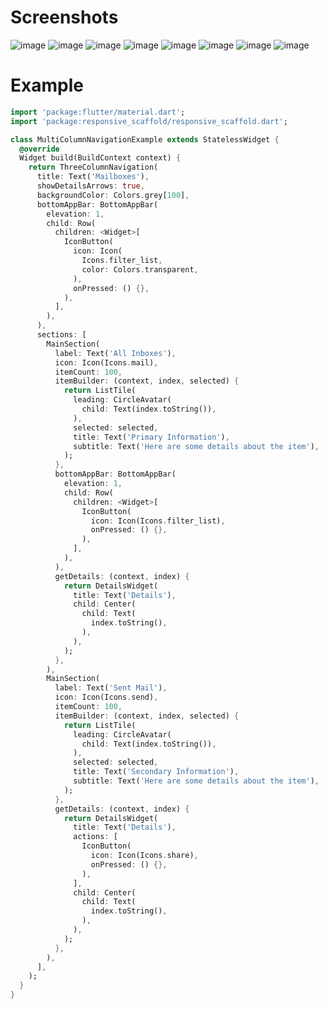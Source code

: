 # Screenshots

![image](https://github.com/fluttercommunity/responsive_scaffold/blob/master/screenshots/multi-column/1.png)
![image](https://github.com/fluttercommunity/responsive_scaffold/blob/master/screenshots/multi-column/2.png)
![image](https://github.com/fluttercommunity/responsive_scaffold/blob/master/screenshots/multi-column/3.png)
![image](https://github.com/fluttercommunity/responsive_scaffold/blob/master/screenshots/multi-column/3.png)
![image](https://github.com/fluttercommunity/responsive_scaffold/blob/master/screenshots/multi-column/4.png)
![image](https://github.com/fluttercommunity/plugins/blob/master/packages/responsive_scaffold/screenshots/multi-column/5.png)
![image](https://github.com/fluttercommunity/responsive_scaffold/blob/master/screenshots/multi-column/6.png)
![image](https://github.com/fluttercommunity/responsive_scaffold/blob/master/screenshots/multi-column/7.png)

# Example

``` dart
import 'package:flutter/material.dart';
import 'package:responsive_scaffold/responsive_scaffold.dart';

class MultiColumnNavigationExample extends StatelessWidget {
  @override
  Widget build(BuildContext context) {
    return ThreeColumnNavigation(
      title: Text('Mailboxes'),
      showDetailsArrows: true,
      backgroundColor: Colors.grey[100],
      bottomAppBar: BottomAppBar(
        elevation: 1,
        child: Row(
          children: <Widget>[
            IconButton(
              icon: Icon(
                Icons.filter_list,
                color: Colors.transparent,
              ),
              onPressed: () {},
            ),
          ],
        ),
      ),
      sections: [
        MainSection(
          label: Text('All Inboxes'),
          icon: Icon(Icons.mail),
          itemCount: 100,
          itemBuilder: (context, index, selected) {
            return ListTile(
              leading: CircleAvatar(
                child: Text(index.toString()),
              ),
              selected: selected,
              title: Text('Primary Information'),
              subtitle: Text('Here are some details about the item'),
            );
          },
          bottomAppBar: BottomAppBar(
            elevation: 1,
            child: Row(
              children: <Widget>[
                IconButton(
                  icon: Icon(Icons.filter_list),
                  onPressed: () {},
                ),
              ],
            ),
          ),
          getDetails: (context, index) {
            return DetailsWidget(
              title: Text('Details'),
              child: Center(
                child: Text(
                  index.toString(),
                ),
              ),
            );
          },
        ),
        MainSection(
          label: Text('Sent Mail'),
          icon: Icon(Icons.send),
          itemCount: 100,
          itemBuilder: (context, index, selected) {
            return ListTile(
              leading: CircleAvatar(
                child: Text(index.toString()),
              ),
              selected: selected,
              title: Text('Secondary Information'),
              subtitle: Text('Here are some details about the item'),
            );
          },
          getDetails: (context, index) {
            return DetailsWidget(
              title: Text('Details'),
              actions: [
                IconButton(
                  icon: Icon(Icons.share),
                  onPressed: () {},
                ),
              ],
              child: Center(
                child: Text(
                  index.toString(),
                ),
              ),
            );
          },
        ),
      ],
    );
  }
}

```
